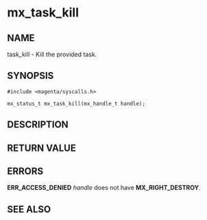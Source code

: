 # mx_task_kill

## NAME

task_kill - Kill the provided task.

## SYNOPSIS

```
#include <magenta/syscalls.h>

mx_status_t mx_task_kill(mx_handle_t handle);

```

## DESCRIPTION

## RETURN VALUE

## ERRORS

**ERR_ACCESS_DENIED**  *handle* does not have **MX_RIGHT_DESTROY**.

## SEE ALSO
